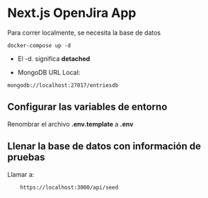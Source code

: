 # Next.js OpenJira App

Para correr localmente, se necesita la base de datos
```
docker-compose up -d
```

* El -d. significa __detached__

* MongoDB URL Local:
```
mongodb://localhost:27017/entriesdb
```

## Configurar las variables de entorno
Renombrar el archivo __.env.template__ a __.env__

## Llenar la base de datos con información de pruebas

Llamar a: 
```
    https://localhost:3000/api/seed
```
